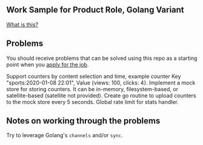 ## Work Sample for Product Role, Golang Variant

[What is this?](https://github.com/EQWorks/work-samples#what-is-this)

## Problems

You should receive problems that can be solved using this repo as a starting point when you [apply for the job](https://apply.workable.com/eqworks/).

Support counters by content selection and time, example counter Key "sports:2020-01-08 22:01", Value {views: 100, clicks: 4}.
Implement a mock store for storing counters. It can be in-memory, filesystem-based, or satellite-based (satellite not provided).
Create go routine to upload counters to the mock store every 5 seconds.
Global rate limit for stats handler.

## Notes on working through the problems

Try to leverage Golang's `channels` and/or `sync`.
